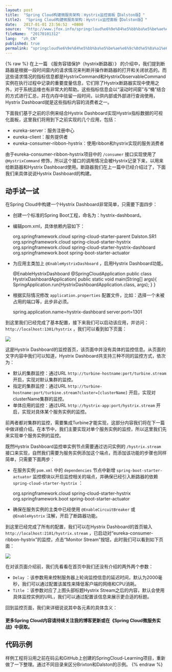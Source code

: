 ```yaml
---
layout: post
title:  "Spring Cloud构建微服务架构：Hystrix监控面板【Dalston版】"
title2:  "Spring Cloud构建微服务架构：Hystrix监控面板【Dalston版】"
date:   2017-01-01 23:56:52  +0800
source:  "http://www.jfox.info/springcloud%e6%9e%84%e5%bb%ba%e5%be%ae%e6%9c%8d%e5%8a%a1%e6%9e%b6%e6%9e%84hystrix%e7%9b%91%e6%8e%a7%e9%9d%a2%e6%9d%bfdalston%e7%89%88.html"
fileName:  "20170101312"
lang:  "zh_CN"
published: true
permalink: "springcloud%e6%9e%84%e5%bb%ba%e5%be%ae%e6%9c%8d%e5%8a%a1%e6%9e%b6%e6%9e%84hystrix%e7%9b%91%e6%8e%a7%e9%9d%a2%e6%9d%bfdalston%e7%89%88.html"
---
```

{% raw %}
在上一篇 《服务容错保护（hystrix断路器）》 的介绍中，我们提到断路器是根据一段时间窗内的请求情况来判断并操作断路器的打开和关闭状态的。而这些请求情况的指标信息都是HystrixCommand和HystrixObservableCommand实例在执行过程中记录的重要度量信息，它们除了Hystrix断路器实现中使用之外，对于系统运维也有非常大的帮助。这些指标信息会以“滚动时间窗”与“桶”结合的方式进行汇总，并在内存中驻留一段时间，以供内部或外部进行查询使用，Hystrix Dashboard就是这些指标内容的消费者之一。 

下面我们基于之前的示例来结合Hystrix Dashboard实现Hystrix指标数据的可视化面板，这里我们将用到下之前实现的几个应用，包括：

- eureka-server：服务注册中心
- eureka-client：服务提供者
- eureka-consumer-ribbon-hystrix：使用ribbon和hystrix实现的服务消费者

 由于eureka-consumer-ribbon-hystrix项目中的 `/consumer` 接口实现使用了 `@HystrixCommand` 修饰，所以这个接口的调用情况会被Hystrix记录下来，以用来给断路器和Hystrix Dashboard使用。断路器我们在上一篇中已经介绍过了，下面我们来具体说说Hystrix Dashboard的构建。 

## 动手试一试 

在Spring Cloud中构建一个Hystrix Dashboard非常简单，只需要下面四步：

- 创建一个标准的Spring Boot工程，命名为：hystrix-dashboard。
- 编辑pom.xml，具体依赖内容如下：

    <parent>
    	<groupId>org.springframework.cloud</groupId>
    	<artifactId>spring-cloud-starter-parent</artifactId>
    	<version>Dalston.SR1</version>
    	<relativePath/>
    </parent>
    <dependencies>
    	<dependency>
    		<groupId>org.springframework.cloud</groupId>
    		<artifactId>spring-cloud-starter-hystrix</artifactId>
    	</dependency>
    	<dependency>
    		<groupId>org.springframework.cloud</groupId>
    		<artifactId>spring-cloud-starter-hystrix-dashboard</artifactId>
    	</dependency>
    	<dependency>
    		<groupId>org.springframework.boot</groupId>
    		<artifactId>spring-boot-starter-actuator</artifactId>
    	</dependency>
    </dependencies>
    

-  为应用主类加上 `@EnableHystrixDashboard` ，启用Hystrix Dashboard功能。 

    @EnableHystrixDashboard
    @SpringCloudApplication
    public class HystrixDashboardApplication{
    	public static void main(String[] args){
    		SpringApplication.run(HystrixDashboardApplication.class, args);
    	}
    }
    

-  根据实际情况修改 `application.properties` 配置文件，比如：选择一个未被占用的端口等，此步非必须。 

    spring.application.name=hystrix-dashboard
    server.port=1301
    

 到这里我们已经完成了基本配置，接下来我们可以启动该应用，并访问： `http://localhost:1301/hystrix` ，我们可以看到如下页面： 

![](1856ab7.png)

这是Hystrix Dashboard的监控首页，该页面中并没有具体的监控信息。从页面的文字内容中我们可以知道，Hystrix Dashboard共支持三种不同的监控方式，依次为：

-  默认的集群监控：通过URL `http://turbine-hostname:port/turbine.stream` 开启，实现对默认集群的监控。 
-  指定的集群监控：通过URL `http://turbine-hostname:port/turbine.stream?cluster=[clusterName]` 开启，实现对clusterName集群的监控。 
-  单体应用的监控：通过URL `http://hystrix-app:port/hystrix.stream` 开启，实现对具体某个服务实例的监控。 

前两者都对集群的监控，需要集成Turbine才能实现，这部分内容我们将在下一篇中做详细介绍。在本节中，我们主要实现对单个服务实例的监控，所以这里我们先来实现单个服务实例的监控。

 既然Hystrix Dashboard监控单实例节点需要通过访问实例的 `/hystrix.stream` 接口来实现，自然我们需要为服务实例添加这个端点，而添加该功能的步骤也同样简单，只需要下面两步： 

-  在服务实例 `pom.xml` 中的 `dependencies` 节点中新增 `spring-boot-starter-actuator` 监控模块以开启监控相关的端点，并确保已经引入断路器的依赖 `spring-cloud-starter-hystrix` ： 

    <dependency>
    	<groupId>org.springframework.cloud</groupId>
    	<artifactId>spring-cloud-starter-hystrix</artifactId>
    </dependency>
    <dependency>
    	<groupId>org.springframework.boot</groupId>
    	<artifactId>spring-boot-starter-actuator</artifactId>
    </dependency>
    

-  确保在服务实例的主类中已经使用 `@EnableCircuitBreaker` 或 `@EnableHystrix` 注解，开启了断路器功能。 

 到这里已经完成了所有的配置，我们可以在Hystrix Dashboard的首页输入 `http://localhost:2101/hystrix.stream` ，已启动对“eureka-consumer-ribbon-hystrix”的监控，点击“Monitor Stream”按钮，此时我们可以看到如下页面： 

![](21419d5.png)

在对该页面介绍前，我们先看看在首页中我们还没有介绍的两外两个参数：

- `Delay` ：该参数用来控制服务器上轮询监控信息的延迟时间，默认为2000毫秒，我们可以通过配置该属性来降低客户端的网络和CPU消耗。 
- `Title` ：该参数对应了上图头部标题Hystrix Stream之后的内容，默认会使用具体监控实例的URL，我们可以通过配置该信息来展示更合适的标题。 

回到监控页面，我们来详细说说其中各元素的具体含义：

#### 更多Spring Cloud内容请持续关注我的博客更新或在《Spring Cloud微服务实战》中获取。

## 代码示例 

样例工程将沿用之前在码云和GitHub上创建的SpringCloud-Learning项目，重新做了一下整理。通过不同目录来区分Brixton和Dalston的示例。
{% endraw %}
